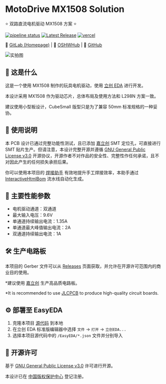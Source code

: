 # MotoDrive MX1508 Solution

⭐ 双路直流电机驱动 MX1508 方案 ⭐

[![pipeline status](https://gitlab.soraharu.com/XiaoXi/MotoDrive-MX1508-Solution/badges/master/pipeline.svg)](https://gitlab.soraharu.com/XiaoXi/MotoDrive-MX1508-Solution/-/commits/master) [![Latest Release](https://gitlab.soraharu.com/XiaoXi/MotoDrive-MX1508-Solution/-/badges/release.svg)](https://gitlab.soraharu.com/XiaoXi/MotoDrive-MX1508-Solution/-/releases) [![vercel](https://vercelbadge.soraharu.com/?app=interactivehtmlbom)](https://interactivehtmlbom.soraharu.com/)

🔗 [GitLab (Homepage)](https://gitlab.soraharu.com/XiaoXi/MotoDrive-MX1508-Solution) | 🔗 [OSHWHub](https://oshwhub.com/yanranxiaoxi/MotoDrive-MX1508-Solution) | 🔗 [GitHub](https://github.com/yanranxiaoxi/MotoDrive-MX1508-Solution)

![实拍图](https://downloadserver.soraharu.com:7000/MotoDrive%20MX1508%20Solution/Image/Product_quality_5.jpg)

## 🤔 这是什么

这是一个使用 MX1508 制作的玩具电机驱动，使用 [立创 EDA](https://lceda.cn/) 进行开发。

本设计采用 MX1508 作为驱动芯片，总体布局及使用方法和 L298N 方案一致。

建议使用小型板设计，CubeSmall 版型只是为了兼容 50mm 标准规格的一种妥协。

## 🍭 使用说明

本 PCB 设计已通过完整功能性测试，且已添加 [嘉立创](https://www.jlc.com/) SMT 定位孔，可直接进行 SMT 贴片生产。但请注意，本设计完整开源并遵循 [GNU General Public License v3.0](https://choosealicense.com/licenses/gpl-3.0/) 开源协议，开源作者不对作品的安全性、完整性作任何承诺，且不对因此产生的任何损失承担后果。

你可以使用本项目的 [焊接助手](https://interactivehtmlbom.soraharu.com/MotoDrive-MX1508-Solution.html) 有效地提升手工焊接效率，本助手通过 [InteractiveHtmlBom](https://gitlab.soraharu.com/XiaoXi/InteractiveHtmlBom) 流水线自动化生成。

## 🏃 主要性能参数

- 电机驱动通道：双通道
- 最大输入电压：9.6V
- 单通道持续输出电流：1.35A
- 单通道最大峰值输出电流：2A
- 双通道持续输出电流：1A

## 🛠️ 生产电路板

本项目的 Gerber 文件可以从 [Releases](https://gitlab.soraharu.com/XiaoXi/MotoDrive-MX1508-Solution/-/releases) 页面获取，并允许在开源许可范围内的商业目的使用。

*建议使用 [嘉立创](https://www.jlc.com/) 生产高品质电路板。

*It is recommended to use [JLCPCB](https://jlcpcb.com/) to produce high-quality circuit boards.

## ⚙️ 部署至 EasyEDA

1. 克隆本项目 [源代码](https://gitlab.soraharu.com/XiaoXi/MotoDrive-MX1508-Solution/-/archive/master/MotoDrive-MX1508-Solution-master.zip) 到本地
2. 在立创 EDA 标准版编辑器中选择 `文件` -> `打开` -> `立创EDA...`
3. 选择本项目源代码中的 `/EasyEDA/*.json` 文件并分别导入

## 📜 开源许可

基于 [GNU General Public License v3.0](https://choosealicense.com/licenses/gpl-3.0/) 许可进行开源。

本设计已在 [中国版权保护中心](https://www.ccopyright.com.cn/) 登记注册。
